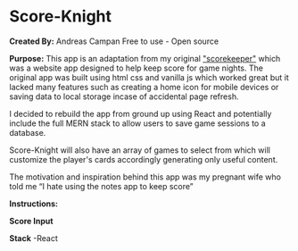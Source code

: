 # Score-Knight

**Created By:** Andreas Campan
Free to use - Open source

**Purpose:** 
This app is an adaptation from my original ["scorekeeper"](https://github.com/AndreasCampan/Score-Keeper) which was a website app designed to help keep score for game nights. The original app was built using html css and vanilla js which worked great but it lacked many features such as creating a home icon for mobile devices or saving data to local storage incase of accidental page refresh. 

I decided to rebuild the app from ground up using React and potentially include the full MERN stack to allow users to save game sessions to a database. 

Score-Knight will also have an array of games to select from which will customize the player's cards accordingly generating only useful content.

The motivation and inspiration behind this app was my pregnant wife who told me “I hate using the notes app to keep score”

**Instructions:**


**Score Input**

**Stack**
-React
